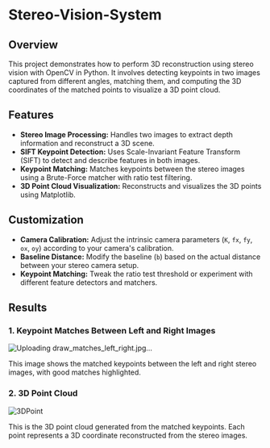 # Stereo-Vision-System

## Overview

This project demonstrates how to perform 3D reconstruction using stereo vision with OpenCV in Python. It involves detecting keypoints in two images captured from different angles, matching them, and computing the 3D coordinates of the matched points to visualize a 3D point cloud.

## Features

- **Stereo Image Processing:** Handles two images to extract depth information and reconstruct a 3D scene.
- **SIFT Keypoint Detection:** Uses Scale-Invariant Feature Transform (SIFT) to detect and describe features in both images.
- **Keypoint Matching:** Matches keypoints between the stereo images using a Brute-Force matcher with ratio test filtering.
- **3D Point Cloud Visualization:** Reconstructs and visualizes the 3D points using Matplotlib.


## Customization

- **Camera Calibration:** Adjust the intrinsic camera parameters (`K`, `fx`, `fy`, `ox`, `oy`) according to your camera's calibration.
- **Baseline Distance:** Modify the baseline (`b`) based on the actual distance between your stereo camera setup.
- **Keypoint Matching:** Tweak the ratio test threshold or experiment with different feature detectors and matchers.

## Results

### 1. Keypoint Matches Between Left and Right Images

![Uploading draw_matches_left_right.jpg…]()

This image shows the matched keypoints between the left and right stereo images, with good matches highlighted.

### 2. 3D Point Cloud

![3DPoint](https://github.com/user-attachments/assets/b9bdd66d-775c-492e-b469-6e508ee59f7e)

This is the 3D point cloud generated from the matched keypoints. Each point represents a 3D coordinate reconstructed from the stereo images.

